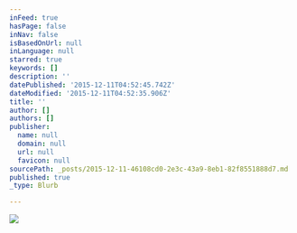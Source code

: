 ```yaml
---
inFeed: true
hasPage: false
inNav: false
isBasedOnUrl: null
inLanguage: null
starred: true
keywords: []
description: ''
datePublished: '2015-12-11T04:52:45.742Z'
dateModified: '2015-12-11T04:52:35.906Z'
title: ''
author: []
authors: []
publisher:
  name: null
  domain: null
  url: null
  favicon: null
sourcePath: _posts/2015-12-11-46108cd0-2e3c-43a9-8eb1-82f8551888d7.md
published: true
_type: Blurb

---
```

![](https://the-grid-user-content.s3-us-west-2.amazonaws.com/83743984-765d-4496-b03f-1c676c340408.jpg)